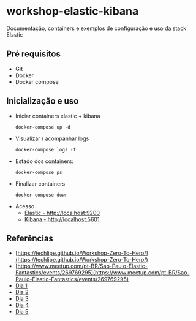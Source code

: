 # workshop-elastic-kibana
Documentação, containers e exemplos de configuração e uso da stack Elastic

## Pré requisitos
* Git
* Docker
* Docker compose

## Inicialização e uso
* Iniciar containers elastic + kibana
    ```
    docker-compose up -d
    ```
* Visualizar / acompanhar logs
    ```
    docker-compose logs -f
    ```
* Estado dos containers:
    ```
    docker-compose ps
    ```
* Finalizar containers
    ```
    docker-compose down
    ```
* Acesso
    * [Elastic - http://localhost:9200](http://localhost:9200)
    * [Kibana - http://localhost:5601](http://localhost:5601)

## Referências
* [https://techlipe.github.io/Workshop-Zero-To-Hero/](https://techlipe.github.io/Workshop-Zero-To-Hero/)
* [https://www.meetup.com/pt-BR/Sao-Paulo-Elastic-Fantastics/events/269769295](https://www.meetup.com/pt-BR/Sao-Paulo-Elastic-Fantastics/events/269769295)
* [Dia 1](https://ela.st/br-day1)
* [Dia 2](https://ela.st/br-day2)
* [Dia 3](https://ela.st/br-day3)
* [Dia 4](https://ela.st/br-day4)
* [Dia 5](https://ela.st/br-day5)
